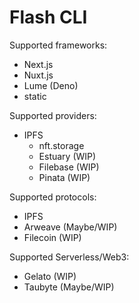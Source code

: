 # Flash CLI

Supported frameworks:

- Next.js
- Nuxt.js
- Lume (Deno)
- static

Supported providers:

- IPFS
  - nft.storage
  - Estuary (WIP)
  - Filebase (WIP)
  - Pinata (WIP)

Supported protocols:

- IPFS
- Arweave (Maybe/WIP)
- Filecoin (WIP)

Supported Serverless/Web3:

- Gelato (WIP)
- Taubyte (Maybe/WIP)
